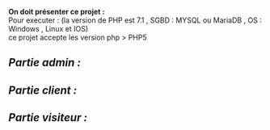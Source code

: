 <b>On doit présenter ce projet :</b> 
<br>
Pour executer : (la version de PHP est 7.1 , SGBD : MYSQL ou MariaDB , OS : Windows , Linux et IOS)
<br>
ce projet accepte les version php > PHP5

<h2><i>Partie admin :</i></h2>


<h2><i>Partie client :</i></h2>



<h2><i>Partie visiteur :</i></h2>
